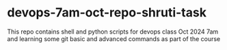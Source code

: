 # devops-7am-oct-repo-shruti-task
This repo contains shell and python scripts for devops class Oct 2024 7am and learning some git basic and advanced commands as part of  the course
